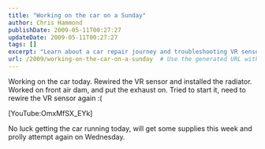 ```yaml
---
title: "Working on the car on a Sunday"
author: Chris Hammond
publishDate: 2009-05-11T00:27:27
updateDate: 2009-05-11T00:27:27
tags: []
excerpt: "Learn about a car repair journey and troubleshooting VR sensor wiring. Watch the process on YouTube [Link] Stay tuned for the next attempt!"
url: /2009/working-on-the-car-on-a-sunday  # Use the generated URL with year
---
```

<p>Working on the car today. Rewired the VR sensor and installed the radiator. Worked on front air dam, and put the exhaust on. Tried to start it, need to rewire the VR sensor again :( </p>  <p>[YouTube:OmxMfSX_EYk]</p>  <p>No luck getting the car running today, will get some supplies this week and prolly attempt again on Wednesday.</p>


